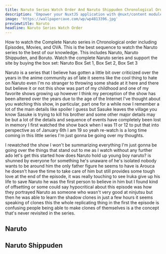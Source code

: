 ```yaml
---
title: Naruto Series Watch Order And Naruto Shippuden Chronological Order
description: 'Empower your NuxtJS application with @nuxt/content module: write in a content/ directory and fetch your Markdown, JSON, YAML and CSV files through a MongoDB like API, acting as a Git-based Headless CMS.'
image: 'https://wallpapercave.com/wp/wp4813396.jpg'
previewtitle: Naruto
headline: Naruto Series Watch Order
---
```

<p>How to watch the Complete Naruto series in Chronological order including Episodes, Movies, and OVA. This is the best sequence to watch the Naruto series to the best of our knowledge. This includes Naruto, Naruto Shippuden, and Boruto. Watch the complete Naruto series and support the site by buying the box set: Naruto Box Set 1, Box Set 2, Box Set 3
</p>
<p>
Naruto is a series that I believe has gotten a little bit over criticized over the years in the anime community as of late it seems like the cool thing to hate on Naruto even I'm no stranger to throwing some shade at it here and there but believe it or not this show was part of my childhood and one of my favorite shows growing up however I think my perception of the show has been altered over the years due to the age of the Internet I've thought about you watching this show, in particular, part one for a while now I remember a lot of the main details like spoiler I guess but Sasuke leaves the village you know Sasuke is trying to kill his brother and some other major details may be but a lot of the details and sequence of events have completely been lost in memory I first watched the show back when I was 11 or 12 to put that into perspective as of January 6th I am 19 so yeah re-watch is a long time coming in this little series I'm just gonna be going over my thoughts.</p>
<p>
 I rewatched the show I won't be summarizing everything I'm just gonna be going over the things that stand out to me as I watch without any further ado let's get this started how does Naruto hold up young boy naruto? is shunned by everyone for something he's unaware of he's isolated nobody wants to be around him the only father figure he seems to have is Arouca he doesn't have the time to take care of him but still provides some tough love at the end of the episode, it was really touching to see Iruka give up his life to save Naruto he was the first person to believe in him but I found kind of offsetting or some could say hypocritical about this episode was how they portrayed Naruto as someone who wasn't very good at ninjutsu but then he was able to learn the shadow clones in just a few hours it seems speaking of clones this the whole replicating thing in the first the episode is confusing people being able to make clones of themselves is a the concept that's never revisited in the series.</p>

## Naruto

<client-only>
<card-color :text='[
   "Episodes 1-5",
   "Find the Four-Leaf Red Clover! OVA",
   "Episodes 6-19",
   "Naruto: The Cross Roads. OVA",
   "Episodes 20-101",
   "Mission: Protect the Waterfall Village! OVA",
   "Naruto the Movie: Ninja Clash in the Land of Snow",
   "Episodes 102-160",
   "Naruto the Movie: The Legend of the Stone of Gelel",
   "Episodes 161-196",
   "Naruto the Movie: Guardians of the Crescent Moon Kingdom",
   "Episodes 197-220"
]'></card-color>
</client-only>

## Naruto Shippuden

<client-only>
<card-color :ind='13' :text='[
	"Episodes 1-32",
	"Naruto Shippuden the Movie",
	"Episodes 32-71",
	"Naruto Shippuden the Movie: Bonds",
	"Episodes 72-126",
	"Naruto Shippuden the Movie: The Will of Fire",
	"Episodes 127-143",
	"Naruto Shippuden the Movie: The Lost Tower",
	"Episodes 144 - 196",
	"Naruto the Movie: Blood Prison",
	"Episodes 197-219",
	"Chunin Exam on Fire! Naruto vs. Konohamaru! OVA",
	"Episodes 220 - 251",
	"Road to Ninja: Naruto the Movie",
	"Episodes 252-483",
	"Read Kakashi Hiden: Lightning in the Icy Sky! Manga",
	"Episodes 489-493",
	"The Last: Naruto the Movie",
	"Read Sakura Hidden: Thoughts of Love, Riding Upon a Spring Breeze! Manga",
	"Episodes 494-500",
	"Read Gaara Hiden: A Sandstorm Mirage! Manga",
	"Read Akatsuki Hiden: Evil Flowers in Full Bloom! Manga",
	"Episodes 484-488",
	"The Day Naruto Became Hokage OVA"
]'></card-color>
</client-only>